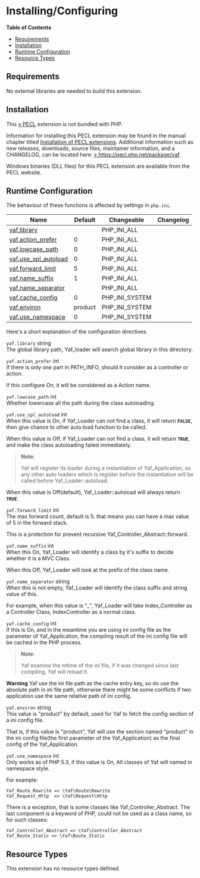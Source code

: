 Installing/Configuring
======================

**Table of Contents**

-   [Requirements](/yaf/setup.html#Requirements)
-   [Installation](/yaf/setup.html#Installation)
-   [Runtime Configuration](/yaf/setup.html#Runtime%20Configuration)
-   [Resource Types](/yaf/setup.html#Resource%20Types)

Requirements
------------

No external libraries are needed to build this extension.

Installation
------------

This <a href="https://pecl.php.net/" class="link external">» PECL</a>
extension is not bundled with PHP.

Information for installing this PECL extension may be found in the
manual chapter titled
<a href="/install/pecl.html" class="link">Installation of PECL extensions</a>.
Additional information such as new releases, downloads, source files,
maintainer information, and a CHANGELOG, can be located here:
<a href="https://pecl.php.net/package/yaf" class="link external">» https://pecl.php.net/package/yaf</a>.

Windows binaries (DLL files) for this PECL extension are available from
the PECL website.

Runtime Configuration
---------------------

The behaviour of these functions is affected by settings in `php.ini`.

| Name                                                             | Default | Changeable       | Changelog |
|------------------------------------------------------------------|---------|------------------|-----------|
| <a href="/yaf/setup.html#" class="link">yaf.library</a>          |         | PHP\_INI\_ALL    |           |
| <a href="/yaf/setup.html#" class="link">yaf.action_prefer</a>    | 0       | PHP\_INI\_ALL    |           |
| <a href="/yaf/setup.html#" class="link">yaf.lowcase_path</a>     | 0       | PHP\_INI\_ALL    |           |
| <a href="/yaf/setup.html#" class="link">yaf.use_spl_autoload</a> | 0       | PHP\_INI\_ALL    |           |
| <a href="/yaf/setup.html#" class="link">yaf.forward_limit</a>    | 5       | PHP\_INI\_ALL    |           |
| <a href="/yaf/setup.html#" class="link">yaf.name_suffix</a>      | 1       | PHP\_INI\_ALL    |           |
| <a href="/yaf/setup.html#" class="link">yaf.name_separator</a>   |         | PHP\_INI\_ALL    |           |
| <a href="/yaf/setup.html#" class="link">yaf.cache_config</a>     | 0       | PHP\_INI\_SYSTEM |           |
| <a href="/yaf/setup.html#" class="link">yaf.environ</a>          | product | PHP\_INI\_SYSTEM |           |
| <a href="/yaf/setup.html#" class="link">yaf.use_namespace</a>    | 0       | PHP\_INI\_SYSTEM |           |

Here's a short explanation of the configuration directives.

`yaf.library` <span class="type">string</span>  
The global library path, Yaf\_loader will search global library in this
directory.

`yaf.action_prefer` <span class="type">int</span>  
If there is only one part in PATH\_INFO, should it consider as a
controller or action.

If this configure On, it will be considered as a Action name.

`yaf.lowcase_path` <span class="type">int</span>  
Whether lowercase all the path during the class autoloading.

`yaf.use_spl_autoload` <span class="type">int</span>  
When this value is On, if <span class="classname">Yaf\_Loader</span> can
not find a class, it will return **`FALSE`**, then give chance to other
auto load function to be called.

When this value is Off, if <span class="classname">Yaf\_Loader</span>
can not find a class, it will return **`TRUE`**, and make the class
autoloading failed immediately.

> **Note**:
>
> Yaf will register its loader during a instantiation of <span
> class="classname">Yaf\_Application</span>, so any other auto loaders
> which is register before the instantiation will be called before <span
> class="methodname">Yaf\_Loader::autoload</span>.

When this value is Off(default), <span
class="methodname">Yaf\_Loader::autoload</span> will always return
**`TRUE`**.

`yaf.forward_limit` <span class="type">int</span>  
The max forward count, default is 5. that means you can have a max value
of 5 in the forward stack.

This is a protection for prevent recursive <span
class="methodname">Yaf\_Controller\_Abstract::forward</span>.

`yaf.name_suffix` <span class="type">int</span>  
When this On, Yaf\_Loader will identify a class by it's suffix to decide
whether it is a MVC Class.

When this Off, Yaf\_Loader will look at the prefix of the class name.

`yaf.name_separator` <span class="type">string</span>  
When this is not empty, Yaf\_Loader will identify the class suffix and
string value of this.

For example, when this value is "\_", Yaf\_Loader will take
Index\_Controller as a Controller Class, IndexController as a normal
class.

`yaf.cache_config` <span class="type">int</span>  
If this is On, and in the meantime you are using ini config file as the
parameter of <span class="methodname">Yaf\_Application</span>, the
compiling result of the ini config file will be cached in the PHP
process.

> **Note**:
>
> Yaf examine the mtime of the ini file, if it was changed since last
> compiling, Yaf will reload it.

**Warning**
Yaf use the ini file path as the cache entry key, so do use the absolute
path in ini file path, otherwise there might be some conflicts if two
application use the same relative path of ini config.

`yaf.environ` <span class="type">string</span>  
This value is "product" by default, used for Yaf to fetch the config
section of a ini config file.

That is, if this value is "product", Yaf will use the section named
"product" in the ini config file(the first parameter of the <span
class="classname">Yaf\_Application</span>) as the final config of the
<span class="classname">Yaf\_Application</span>.

`yaf.use_namespace` <span class="type">int</span>  
Only works as of PHP 5.3, if this value is On, All classes of Yaf will
named in namespace style.

For example:

    Yaf_Route_Rewrite => \Yaf\Route\Rewrite
    Yaf_Request_Http  => \Yaf\Request\Http
            

There is a exception, that is some classes like <span
class="classname">Yaf\_Controller\_Abstract</span>. The last component
is a keyword of PHP, could not be used as a class name, so for such
classes:

    Yaf_Controller_Abstract => \Yaf\Controller_Abstract
    Yaf_Route_Static => \Yaf\Route_Static
            

Resource Types
--------------

This extension has no resource types defined.
